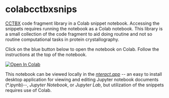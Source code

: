 # colabcctbxsnips

[CCTBX](https://cci.lbl.gov/docs/cctbx/) code fragment library in a Colab snippet notebook. Accessing the snippets requires running the notebook as a Colab notebook. This library is a small collection of the code fragment to aid doing routine and not so routine computational tasks in protein crystallography.

Click on the blue button below to open the notebook on Colab. Follow the instructions at the top of the notebook.

<a href="https://colab.research.google.com/github/MooersLab/colabcctbxsnips/blob/main/colabcctbxsnips.ipynb" target="_parent"><img src="https://colab.research.google.com/assets/colab-badge.svg" alt="Open In Colab"/></a>

This notebook can be viewed locally in the [*nteract.app*](https://nteract.io/) -- an easy to install desktop application for viewing and editing Jupyter notebook documents (*.ipynb)--, *Jupyter Notebook*, or *Jupyter Lab*, but utilization of the snippets requires use of Colab.
